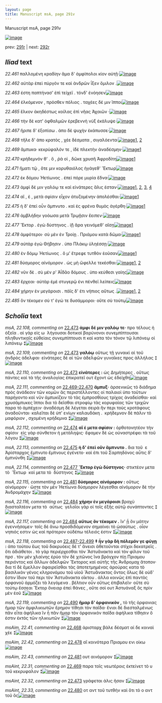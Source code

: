 ```yaml
---
layout: page
title: Manuscript msA, page 291v
---
```


Manuscript msA, page 291v

[![image](http://www.homermultitext.org/iipsrv?OBJ=IIP,1.0&FIF=/project/homer/pyramidal/deepzoom/hmt/vaimg/2017a/VA291VN_0793.tif&WID=100&CVT=JPEG)](http://www.homermultitext.org/ict2/?urn=urn:cite2:hmt:vaimg.2017a:VA291VN_0793)

prev:  [291r](../291r/) | next:  [292r](../292r/)

## *Iliad* text

*22.461* <a id="22.461"/> παλλομένη κραδίην ἅμα δ' ἀμφίπολοι κίον αὐτῇ·[![image](http://www.homermultitext.org/iipsrv?OBJ=IIP,1.0&FIF=/project/homer/pyramidal/deepzoom/hmt/vaimg/2017a/VA291VN_0793.tif&RGN=0.4772,0.2264,0.4270,0.02393&WID=1000&CVT=JPEG)](http://www.homermultitext.org/ict2/?urn=urn:cite2:hmt:vaimg.2017a:VA291VN_0793@0.4772,0.2264,0.4270,0.02393)

*22.462* <a id="22.462"/> αὐτὰρ ἐπεὶ πύργόν τε καὶ ἀνδρῶν ΐξεν ὅμιλον .[![image](http://www.homermultitext.org/iipsrv?OBJ=IIP,1.0&FIF=/project/homer/pyramidal/deepzoom/hmt/vaimg/2017a/VA291VN_0793.tif&RGN=0.4772,0.2469,0.4033,0.02393&WID=1000&CVT=JPEG)](http://www.homermultitext.org/ict2/?urn=urn:cite2:hmt:vaimg.2017a:VA291VN_0793@0.4772,0.2469,0.4033,0.02393)

*22.463* <a id="22.463"/> έστη παπτήνασ' ἐπὶ τείχεϊ . τόνδ' ἐνόησεν[![image](http://www.homermultitext.org/iipsrv?OBJ=IIP,1.0&FIF=/project/homer/pyramidal/deepzoom/hmt/vaimg/2017a/VA291VN_0793.tif&RGN=0.4790,0.2654,0.3755,0.02365&WID=1000&CVT=JPEG)](http://www.homermultitext.org/ict2/?urn=urn:cite2:hmt:vaimg.2017a:VA291VN_0793@0.4790,0.2654,0.3755,0.02365)

*22.464* <a id="22.464"/> ἑλκόμενον , πρόσθεν πόλιος . ταχέες δέ μιν ἵπποι[![image](http://www.homermultitext.org/iipsrv?OBJ=IIP,1.0&FIF=/project/homer/pyramidal/deepzoom/hmt/vaimg/2017a/VA291VN_0793.tif&RGN=0.4781,0.2873,0.4025,0.02116&WID=1000&CVT=JPEG)](http://www.homermultitext.org/ict2/?urn=urn:cite2:hmt:vaimg.2017a:VA291VN_0793@0.4781,0.2873,0.4025,0.02116)

*22.465* <a id="22.465"/> ἕλκον ἀκηδέστως κοίλας ἐπὶ νῆας Ἀχαιῶν ·[![image](http://www.homermultitext.org/iipsrv?OBJ=IIP,1.0&FIF=/project/homer/pyramidal/deepzoom/hmt/vaimg/2017a/VA291VN_0793.tif&RGN=0.4794,0.3041,0.3931,0.02351&WID=1000&CVT=JPEG)](http://www.homermultitext.org/ict2/?urn=urn:cite2:hmt:vaimg.2017a:VA291VN_0793@0.4794,0.3041,0.3931,0.02351)

*22.466* <a id="22.466"/> τὴν δὲ κατ' ὀφθαλμῶν ἐρεβεννὴ νὺξ ἐκάλυψε·[![image](http://www.homermultitext.org/iipsrv?OBJ=IIP,1.0&FIF=/project/homer/pyramidal/deepzoom/hmt/vaimg/2017a/VA291VN_0793.tif&RGN=0.4788,0.3238,0.3950,0.02393&WID=1000&CVT=JPEG)](http://www.homermultitext.org/ict2/?urn=urn:cite2:hmt:vaimg.2017a:VA291VN_0793@0.4788,0.3238,0.3950,0.02393)

*22.467* <a id="22.467"/> ἤριπε δ' ἐξοπίσω . ἀπο δὲ ψυχὴν ἐκάπυσσε·[![image](http://www.homermultitext.org/iipsrv?OBJ=IIP,1.0&FIF=/project/homer/pyramidal/deepzoom/hmt/vaimg/2017a/VA291VN_0793.tif&RGN=0.4790,0.3450,0.3790,0.02254&WID=1000&CVT=JPEG)](http://www.homermultitext.org/ict2/?urn=urn:cite2:hmt:vaimg.2017a:VA291VN_0793@0.4790,0.3450,0.3790,0.02254)

*22.468* <a id="22.468"/> τῆλε δ' ἀπο κρατὸς , χέε δέσματα , σιγαλόεντα·[![image](http://www.homermultitext.org/iipsrv?OBJ=IIP,1.0&FIF=/project/homer/pyramidal/deepzoom/hmt/vaimg/2017a/VA291VN_0793.tif&RGN=0.4781,0.3611,0.3815,0.02393&WID=1000&CVT=JPEG)](http://www.homermultitext.org/ict2/?urn=urn:cite2:hmt:vaimg.2017a:VA291VN_0793@0.4781,0.3611,0.3815,0.02393)[1](#msAim_22.41), [2](#msA_22.106)

*22.469* <a id="22.469"/> ἄμπυκα· κεκρύφαλόν τε , ἰ̈δὲ πλεκτὴν ἀναδέσμην·[![image](http://www.homermultitext.org/iipsrv?OBJ=IIP,1.0&FIF=/project/homer/pyramidal/deepzoom/hmt/vaimg/2017a/VA291VN_0793.tif&RGN=0.4772,0.3776,0.4211,0.02600&WID=1000&CVT=JPEG)](http://www.homermultitext.org/ict2/?urn=urn:cite2:hmt:vaimg.2017a:VA291VN_0793@0.4772,0.3776,0.4211,0.02600)[1](#msAint_22.31)

*22.470* <a id="22.470"/> κρήδεμνόν θ' . ὅ , ῥά οἱ , δῶκε χρυσῆ Ἀφροδίτη[![image](http://www.homermultitext.org/iipsrv?OBJ=IIP,1.0&FIF=/project/homer/pyramidal/deepzoom/hmt/vaimg/2017a/VA291VN_0793.tif&RGN=0.4764,0.4008,0.3828,0.02199&WID=1000&CVT=JPEG)](http://www.homermultitext.org/ict2/?urn=urn:cite2:hmt:vaimg.2017a:VA291VN_0793@0.4764,0.4008,0.3828,0.02199)[1](#msA_22.107)

*22.471* <a id="22.471"/> ἤματι τῷ , ὅτε μιν κορυθαιόλος ἠγάγεθ' Ἕκτωρ[![image](http://www.homermultitext.org/iipsrv?OBJ=IIP,1.0&FIF=/project/homer/pyramidal/deepzoom/hmt/vaimg/2017a/VA291VN_0793.tif&RGN=0.4781,0.4166,0.3972,0.02254&WID=1000&CVT=JPEG)](http://www.homermultitext.org/ict2/?urn=urn:cite2:hmt:vaimg.2017a:VA291VN_0793@0.4781,0.4166,0.3972,0.02254)

*22.472* <a id="22.472"/> ἐκ δόμου Ἠετίωνος . ἐπεὶ πόρε μυρία ἕδνα·[![image](http://www.homermultitext.org/iipsrv?OBJ=IIP,1.0&FIF=/project/homer/pyramidal/deepzoom/hmt/vaimg/2017a/VA291VN_0793.tif&RGN=0.4777,0.4375,0.3690,0.02006&WID=1000&CVT=JPEG)](http://www.homermultitext.org/ict2/?urn=urn:cite2:hmt:vaimg.2017a:VA291VN_0793@0.4777,0.4375,0.3690,0.02006)

*22.473* <a id="22.473"/> ἀμφὶ δέ μιν γαλόῳ τε καὶ εἰνάτερες ἅλις έσταν·[![image](http://www.homermultitext.org/iipsrv?OBJ=IIP,1.0&FIF=/project/homer/pyramidal/deepzoom/hmt/vaimg/2017a/VA291VN_0793.tif&RGN=0.4770,0.4512,0.4044,0.02559&WID=1000&CVT=JPEG)](http://www.homermultitext.org/ict2/?urn=urn:cite2:hmt:vaimg.2017a:VA291VN_0793@0.4770,0.4512,0.4044,0.02559)[1](#msAint_22.32), [2](#msA_22.108), [3](#msA_22.110), [4](#msA_22.109)

*22.474* <a id="22.474"/> αἵ , ἑ , μετὰ σφίσιν εἶχον ἀτυζομένην ἀπολέσθαι·[![image](http://www.homermultitext.org/iipsrv?OBJ=IIP,1.0&FIF=/project/homer/pyramidal/deepzoom/hmt/vaimg/2017a/VA291VN_0793.tif&RGN=0.4788,0.4726,0.3891,0.02407&WID=1000&CVT=JPEG)](http://www.homermultitext.org/ict2/?urn=urn:cite2:hmt:vaimg.2017a:VA291VN_0793@0.4788,0.4726,0.3891,0.02407)[1](#msA_22.112)

*22.475* <a id="22.475"/> ἡ δ' ἐπεὶ οὖν ἄμπνυτο . καὶ ἐς φρένα θυμὸς ἀγέρθη·[![image](http://www.homermultitext.org/iipsrv?OBJ=IIP,1.0&FIF=/project/homer/pyramidal/deepzoom/hmt/vaimg/2017a/VA291VN_0793.tif&RGN=0.4788,0.4903,0.4092,0.02310&WID=1000&CVT=JPEG)](http://www.homermultitext.org/ict2/?urn=urn:cite2:hmt:vaimg.2017a:VA291VN_0793@0.4788,0.4903,0.4092,0.02310)[1](#msA_22.113)

*22.476* <a id="22.476"/> ἀμβλήδην γοόωσα μετὰ Τρῳῇσιν ἔειπεν·[![image](http://www.homermultitext.org/iipsrv?OBJ=IIP,1.0&FIF=/project/homer/pyramidal/deepzoom/hmt/vaimg/2017a/VA291VN_0793.tif&RGN=0.4772,0.5084,0.3780,0.02752&WID=1000&CVT=JPEG)](http://www.homermultitext.org/ict2/?urn=urn:cite2:hmt:vaimg.2017a:VA291VN_0793@0.4772,0.5084,0.3780,0.02752)

*22.477* <a id="22.477"/> Ἕκτορ . ἐγὼ δύστηνος . ἰ̈ῇ ἄρα γεινόμεθ' αἴσῃ[![image](http://www.homermultitext.org/iipsrv?OBJ=IIP,1.0&FIF=/project/homer/pyramidal/deepzoom/hmt/vaimg/2017a/VA291VN_0793.tif&RGN=0.4705,0.5307,0.3915,0.02407&WID=1000&CVT=JPEG)](http://www.homermultitext.org/ict2/?urn=urn:cite2:hmt:vaimg.2017a:VA291VN_0793@0.4705,0.5307,0.3915,0.02407)[1](#msA_22.114)

*22.478* <a id="22.478"/> ἀμφότεροι· σὺ μὲν ἐν Τροίῃ . Πριάμου κατὰ δῶμα·[![image](http://www.homermultitext.org/iipsrv?OBJ=IIP,1.0&FIF=/project/homer/pyramidal/deepzoom/hmt/vaimg/2017a/VA291VN_0793.tif&RGN=0.4814,0.5484,0.4287,0.02614&WID=1000&CVT=JPEG)](http://www.homermultitext.org/ict2/?urn=urn:cite2:hmt:vaimg.2017a:VA291VN_0793@0.4814,0.5484,0.4287,0.02614)[1](#msAim_22.42)

*22.479* <a id="22.479"/> αὐτὰρ ἐγὼ Θήβησιν . ὑπο Πλάκῳ ὑληέσσῃ·[![image](http://www.homermultitext.org/iipsrv?OBJ=IIP,1.0&FIF=/project/homer/pyramidal/deepzoom/hmt/vaimg/2017a/VA291VN_0793.tif&RGN=0.4799,0.5669,0.3640,0.02462&WID=1000&CVT=JPEG)](http://www.homermultitext.org/ict2/?urn=urn:cite2:hmt:vaimg.2017a:VA291VN_0793@0.4799,0.5669,0.3640,0.02462)

*22.480* <a id="22.480"/> ἐν δόμῳ Ἠετίωνος . ὅ μ' ἔτρεφε τυτθὸν ἐοῦσαν[![image](http://www.homermultitext.org/iipsrv?OBJ=IIP,1.0&FIF=/project/homer/pyramidal/deepzoom/hmt/vaimg/2017a/VA291VN_0793.tif&RGN=0.4519,0.5840,0.4331,0.02517&WID=1000&CVT=JPEG)](http://www.homermultitext.org/ict2/?urn=urn:cite2:hmt:vaimg.2017a:VA291VN_0793@0.4519,0.5840,0.4331,0.02517)[1](#msAint_22.33)

*22.481* <a id="22.481"/> δύσμορος αἰνόμορον . ὡς μὴ ὤφελλε τεκέσθαι·[![image](http://www.homermultitext.org/iipsrv?OBJ=IIP,1.0&FIF=/project/homer/pyramidal/deepzoom/hmt/vaimg/2017a/VA291VN_0793.tif&RGN=0.4783,0.6025,0.4149,0.02808&WID=1000&CVT=JPEG)](http://www.homermultitext.org/ict2/?urn=urn:cite2:hmt:vaimg.2017a:VA291VN_0793@0.4783,0.6025,0.4149,0.02808)[1](#msA_22.115), [2](#msAim_22.43)

*22.482* <a id="22.482"/> νῦν δὲ . σὺ μέν ρ' Ἀΐδᾱο δόμους . ὑπο κεύθεσι γαίης[![image](http://www.homermultitext.org/iipsrv?OBJ=IIP,1.0&FIF=/project/homer/pyramidal/deepzoom/hmt/vaimg/2017a/VA291VN_0793.tif&RGN=0.4854,0.6206,0.4024,0.02711&WID=1000&CVT=JPEG)](http://www.homermultitext.org/ict2/?urn=urn:cite2:hmt:vaimg.2017a:VA291VN_0793@0.4854,0.6206,0.4024,0.02711)

*22.483* <a id="22.483"/> ἔρχεαι· αὐτὰρ ἐμὲ στυγερῷ ἐνι πένθεϊ λείπεις[![image](http://www.homermultitext.org/iipsrv?OBJ=IIP,1.0&FIF=/project/homer/pyramidal/deepzoom/hmt/vaimg/2017a/VA291VN_0793.tif&RGN=0.4851,0.6422,0.4210,0.02545&WID=1000&CVT=JPEG)](http://www.homermultitext.org/ict2/?urn=urn:cite2:hmt:vaimg.2017a:VA291VN_0793@0.4851,0.6422,0.4210,0.02545)

*22.484* <a id="22.484"/> χήρην ἐν μεγάροισι . πάϊς δ' έτι νήπιος αὕτως .[![image](http://www.homermultitext.org/iipsrv?OBJ=IIP,1.0&FIF=/project/homer/pyramidal/deepzoom/hmt/vaimg/2017a/VA291VN_0793.tif&RGN=0.4838,0.6584,0.3950,0.02780&WID=1000&CVT=JPEG)](http://www.homermultitext.org/ict2/?urn=urn:cite2:hmt:vaimg.2017a:VA291VN_0793@0.4838,0.6584,0.3950,0.02780)[1](#msA_22.116), [2](#msA_22.117)

*22.485* <a id="22.485"/> ὃν τέκομεν σύ τ' ἐγώ τε δυσάμμοροι· οὔτε σὺ τούτῳ[![image](http://www.homermultitext.org/iipsrv?OBJ=IIP,1.0&FIF=/project/homer/pyramidal/deepzoom/hmt/vaimg/2017a/VA291VN_0793.tif&RGN=0.4840,0.6766,0.4153,0.02946&WID=1000&CVT=JPEG)](http://www.homermultitext.org/ict2/?urn=urn:cite2:hmt:vaimg.2017a:VA291VN_0793@0.4840,0.6766,0.4153,0.02946)

## *Scholia* text

*msA, 22.108, commenting on* [22.473](#22.473)  <a id="msA_22.108"/> **ἀμφι δέ μιν γαλόῳ τε·** προ τέλους ἡ ὀξεῖα . αἱ γὰρ εἰς ω  λήγουσαι δοτικαὶ βαρύνονοι συνεμπίπτουσαι πληθυντικαῖς εὐθείαις συνεμπίπτουσι π καὶ κατα τὸν τόνον τῷ λιπόνεῳ οἱ λιπόνεῳ ⁑[![image](http://www.homermultitext.org/iipsrv?OBJ=IIP,1.0&FIF=/project/homer/pyramidal/deepzoom/hmt/vaimg/2017a/VA291VN_0793.tif&RGN=0.2323,0.2812,0.1990,0.1145&WID=1000&CVT=JPEG)](http://www.homermultitext.org/ict2/?urn=urn:cite2:hmt:vaimg.2017a:VA291VN_0793@0.2323,0.2812,0.1990,0.1145)

*msA, 22.109, commenting on* [22.473](#22.473)  <a id="msA_22.109"/> **γαλόῳ** οὕτως τῇ γυναικὶ αἱ τοῦ ἀνδρὸς ἀδελφαι· εἰνάτερες δὲ αἱ τῶν ἀδελφῶν γυναῖκες προς ἀλλήλας ⁑[![image](http://www.homermultitext.org/iipsrv?OBJ=IIP,1.0&FIF=/project/homer/pyramidal/deepzoom/hmt/vaimg/2017a/VA291VN_0793.tif&RGN=0.2402,0.3811,0.1887,0.03665&WID=1000&CVT=JPEG)](http://www.homermultitext.org/ict2/?urn=urn:cite2:hmt:vaimg.2017a:VA291VN_0793@0.2402,0.3811,0.1887,0.03665)

*msA, 22.110, commenting on* [22.473](#22.473)  <a id="msA_22.110"/> **εἰνάτερες :** ὡς Δημήτερες . οὕτως πάντες καὶ τὰ τῆς ἀναλογίας ἐπικρατεῖ ουτ ἔχοντ ὡς ἐδείχθη[![image](http://www.homermultitext.org/iipsrv?OBJ=IIP,1.0&FIF=/project/homer/pyramidal/deepzoom/hmt/vaimg/2017a/VA291VN_0793.tif&RGN=0.2203,0.4137,0.2139,0.07303&WID=1000&CVT=JPEG)](http://www.homermultitext.org/ict2/?urn=urn:cite2:hmt:vaimg.2017a:VA291VN_0793@0.2203,0.4137,0.2139,0.07303)

*msA, 22.111, commenting on* [22.469-22.470](#22.469-22.470)  <a id="msA_22.111"/> **ἄμπυξ·** ἀρσενικῶς τὸ διάδημα πρὸς ἀνάδεσιν τῶν κομῶν ἃς περιστέλλοντες οἱ παλαιοὶ ὑπο τοῦτων παρήγοντο καὶ νῦν ἀμπυκίζειν τὸ τὰς ἐμπροσθίους τρίχας ἀναδείσθαι· καὶ χρυσάμπυκες ἵπποι δια τὸ δεῖσθαι στροφίῳ τὰς κορυφαίας τῶν τριχῶν παρα τὸ ἀμπέχειν· ἀναδέσμη δὲ λέγεται σειρὰ ἣν περι τοὺς κροτάφους ἀναδοῦνται· καλεῖται δὲ ὑπ' ενίων καλαυδάκη .  κρήδεμνον δὲ πάλιν τὸ μαφόριον , σχομένη κρήδεμνα ⁑[![image](http://www.homermultitext.org/iipsrv?OBJ=IIP,1.0&FIF=/project/homer/pyramidal/deepzoom/hmt/vaimg/2017a/VA291VN_0793.tif&RGN=0.2220,0.4833,0.2207,0.05048&WID=1000&CVT=JPEG)](http://www.homermultitext.org/ict2/?urn=urn:cite2:hmt:vaimg.2017a:VA291VN_0793@0.2220,0.4833,0.2207,0.05048)

*msA, 22.112, commenting on* [22.474](#22.474)  <a id="msA_22.112"/> **αἵ ἑ μετα σφίσιν :** ὀρθοτονητέον τὴν  σφίσιν  εἰς γὰρ σύνθετον ἡ μετάληψις· ἔφαμεν δὲ ὡς οὐναστρέφει τὰ τοῦ λόγου ⁑[![image](http://www.homermultitext.org/iipsrv?OBJ=IIP,1.0&FIF=/project/homer/pyramidal/deepzoom/hmt/vaimg/2017a/VA291VN_0793.tif&RGN=0.2203,0.5296,0.2078,0.05297&WID=1000&CVT=JPEG)](http://www.homermultitext.org/ict2/?urn=urn:cite2:hmt:vaimg.2017a:VA291VN_0793@0.2203,0.5296,0.2078,0.05297)

*msA, 22.113, commenting on* [22.475](#22.475)  <a id="msA_22.113"/> **ἡ δ' ἐπεὶ οῦν ἄμπνυτο .** δια τοῦ  ε   Ἀρίσταρχος ἔμπνυτο ἔμπνους ἐγένετο· καὶ ἐπι τοῦ Σαρπηδόνος αὖτις δ' ἐμπνύνθη ⁑[![image](http://www.homermultitext.org/iipsrv?OBJ=IIP,1.0&FIF=/project/homer/pyramidal/deepzoom/hmt/vaimg/2017a/VA291VN_0793.tif&RGN=0.2262,0.5831,0.2224,0.1469&WID=1000&CVT=JPEG)](http://www.homermultitext.org/ict2/?urn=urn:cite2:hmt:vaimg.2017a:VA291VN_0793@0.2262,0.5831,0.2224,0.1469)

*msA, 22.114, commenting on* [22.477](#22.477)  <a id="msA_22.114"/> **Ἕκτορ ἐγὼ δύστηνος·** στικτέον μετα τὸ  Ἕκτωρ  καὶ μετα τὸ  δύστηνος ⁑[![image](http://www.homermultitext.org/iipsrv?OBJ=IIP,1.0&FIF=/project/homer/pyramidal/deepzoom/hmt/vaimg/2017a/VA291VN_0793.tif&RGN=0.2430,0.7201,0.6349,0.01840&WID=1000&CVT=JPEG)](http://www.homermultitext.org/ict2/?urn=urn:cite2:hmt:vaimg.2017a:VA291VN_0793@0.2430,0.7201,0.6349,0.01840)

*msA, 22.115, commenting on* [22.481](#22.481)  <a id="msA_22.115"/> **δύσμορος αἱνόμορον :** οὕτως  αἰνόμορον · ὥστε τὸν μὲν Ἠετίωνα δύσμορον λέγεσθαι αἰνόμορον δὲ τὴν Ἀνδρομάχην ⁑[![image](http://www.homermultitext.org/iipsrv?OBJ=IIP,1.0&FIF=/project/homer/pyramidal/deepzoom/hmt/vaimg/2017a/VA291VN_0793.tif&RGN=0.2461,0.7350,0.6052,0.01646&WID=1000&CVT=JPEG)](http://www.homermultitext.org/ict2/?urn=urn:cite2:hmt:vaimg.2017a:VA291VN_0793@0.2461,0.7350,0.6052,0.01646)

*msA, 22.116, commenting on* [22.484](#22.484)  <a id="msA_22.116"/> **χήρην ἐν μεγάροισι** βραχὺ διασταλτέον μετα τὸ  αύτως  γελοῖοι γὰρ οἱ τοῖς ἑξῆς αὐτῷ συνάπτοντες ⁑[![image](http://www.homermultitext.org/iipsrv?OBJ=IIP,1.0&FIF=/project/homer/pyramidal/deepzoom/hmt/vaimg/2017a/VA291VN_0793.tif&RGN=0.2469,0.7484,0.3860,0.01383&WID=1000&CVT=JPEG)](http://www.homermultitext.org/ict2/?urn=urn:cite2:hmt:vaimg.2017a:VA291VN_0793@0.2469,0.7484,0.3860,0.01383)

*msA, 22.117, commenting on* [22.484](#22.484)  <a id="msA_22.117"/> **αὕτως ὃν τέκομεν .** ἵν' ᾖ ὃν μάτην ἐγεννήσαμεν· τοῖς δὲ ἄνω προσδιδόμενον σημαίνει τὸ ὡσαύτως . οἷον νηπιός εστιν ὡς καὶ πρότερον οὐδέπω τέλειός ἐστιν ⁑[![image](http://www.homermultitext.org/iipsrv?OBJ=IIP,1.0&FIF=/project/homer/pyramidal/deepzoom/hmt/vaimg/2017a/VA291VN_0793.tif&RGN=0.2437,0.7440,0.6516,0.02988&WID=1000&CVT=JPEG)](http://www.homermultitext.org/ict2/?urn=urn:cite2:hmt:vaimg.2017a:VA291VN_0793@0.2437,0.7440,0.6516,0.02988)

*msA, 22.118, commenting on* [22.487-22.499](#22.487-22.499)  <a id="msA_22.118"/> **‡ ἦν γὰρ δὴ πόλεμόν γε φύγῃ :** ἀπο τούτου ἕως τοῦ δακρυόεις δέ τ' ἄνεισι ἀθετοῦνται στίχοι δεκατρεῖς . ὅτι ἀδιάθετοι . τὸ γὰρ περιέρχεσθαι τὸν Ἄστυἄνακτα καὶ τὸν φίλον τοῦ πρσ . τὸν μὲν χλαίνης ἐρύο τὸν δὲ χιτῶνος ἵνα βρόγχον πίῃ Πριαμου περιόντος καὶ ἄλλων ἀδελφῶν Ἕκτορος καὶ αὐτῆς τῆς Ἀνδρομαχ ἄτοπον· δια τί δὲ ἔμελλον ἀφαιρεῖσθαι τὰς ἀποτετμημένας ἀρούρας κατα τὸ βασιλικὸν γένος κληρονόμου τοῦ υἱοῦ Ἄστυἄνακτος ὄντος ὅλως δὲ οὐδ' ἔστιν ἴδιον τοῦ περι τὸν Ἄστυἄνακτα οἴκτου . ἀλλα κοινῶς ἐπὶ παντὸς ὀρφανοῦ ἁρμόζει τὰ λεγόμενα . βέλτιον οὖν οὕτως ἐπιβαλεῖν· οὔτε σὺ τούτῳ ἔσσεαι Ἕκτορ ὄνειαρ ἐπεὶ θάνες , οὔτε σοὶ ουτ Ἀστυάναξ ὃς πρὶν μὲν ἑοῦ ⁑[![image](http://www.homermultitext.org/iipsrv?OBJ=IIP,1.0&FIF=/project/homer/pyramidal/deepzoom/hmt/vaimg/2017a/VA291VN_0793.tif&RGN=0.2450,0.7528,0.6680,0.03306&WID=1000&CVT=JPEG)](http://www.homermultitext.org/ict2/?urn=urn:cite2:hmt:vaimg.2017a:VA291VN_0793@0.2450,0.7528,0.6680,0.03306)

*msA, 22.119, commenting on* [22.490](#22.490)  <a id="msA_22.119"/> **ῆμαρ δ' ὀρφανικὸν ,** τὸ τῆς ὀρφανιας ῆμαρ τῶν ἀμφιλικιωτῶν ἔρημον τίθησι τὸν παῖδα· ἔνιοι δὲ διεσταλμένως πᾶν εἶτα ἀφήλικα ἵν ἦ πᾶν ῆμαρ τὸν ὀρφανικὸν παῖδα ἀφήλικα τίθησιν ὅ ἐστιν ἐκτὸς τῶν ηλικιωτῶν ⁑[![image](http://www.homermultitext.org/iipsrv?OBJ=IIP,1.0&FIF=/project/homer/pyramidal/deepzoom/hmt/vaimg/2017a/VA291VN_0793.tif&RGN=0.2447,0.7672,0.6641,0.02877&WID=1000&CVT=JPEG)](http://www.homermultitext.org/ict2/?urn=urn:cite2:hmt:vaimg.2017a:VA291VN_0793@0.2447,0.7672,0.6641,0.02877)

*msAim, 22.41, commenting on* [22.468](#22.468)  <a id="msAim_22.41"/> ἀρισταρχ βάλε δέσματ αἱ δε κοιναὶ χέε ⁑[![image](http://www.homermultitext.org/iipsrv?OBJ=IIP,1.0&FIF=/project/homer/pyramidal/deepzoom/hmt/vaimg/2017a/VA291VN_0793.tif&RGN=0.4241,0.3615,0.05951,0.05159&WID=1000&CVT=JPEG)](http://www.homermultitext.org/ict2/?urn=urn:cite2:hmt:vaimg.2017a:VA291VN_0793@0.4241,0.3615,0.05951,0.05159)

*msAim, 22.42, commenting on* [22.478](#22.478)  <a id="msAim_22.42"/> αἳ κοινότερα Πριαμου ενι οίκω[![image](http://www.homermultitext.org/iipsrv?OBJ=IIP,1.0&FIF=/project/homer/pyramidal/deepzoom/hmt/vaimg/2017a/VA291VN_0793.tif&RGN=0.4206,0.5495,0.06319,0.04232&WID=1000&CVT=JPEG)](http://www.homermultitext.org/ict2/?urn=urn:cite2:hmt:vaimg.2017a:VA291VN_0793@0.4206,0.5495,0.06319,0.04232)

*msAim, 22.43, commenting on* [22.481](#22.481)  <a id="msAim_22.43"/> ουτ αινόμορον ⁑[![image](http://www.homermultitext.org/iipsrv?OBJ=IIP,1.0&FIF=/project/homer/pyramidal/deepzoom/hmt/vaimg/2017a/VA291VN_0793.tif&RGN=0.4342,0.6102,0.04643,0.03001&WID=1000&CVT=JPEG)](http://www.homermultitext.org/ict2/?urn=urn:cite2:hmt:vaimg.2017a:VA291VN_0793@0.4342,0.6102,0.04643,0.03001)

*msAint, 22.31, commenting on* [22.469](#22.469)  <a id="msAint_22.31"/> παρα τοῖς νεωτέροις ἐκτείνετ τὸ υ τοῦ κεκρυφαλον ⁑[![image](http://www.homermultitext.org/iipsrv?OBJ=IIP,1.0&FIF=/project/homer/pyramidal/deepzoom/hmt/vaimg/2017a/VA291VN_0793.tif&RGN=0.8672,0.3878,0.05380,0.04938&WID=1000&CVT=JPEG)](http://www.homermultitext.org/ict2/?urn=urn:cite2:hmt:vaimg.2017a:VA291VN_0793@0.8672,0.3878,0.05380,0.04938)

*msAint, 22.32, commenting on* [22.473](#22.473)  <a id="msAint_22.32"/> γράφεται άλις ῆσαν ⁑[![image](http://www.homermultitext.org/iipsrv?OBJ=IIP,1.0&FIF=/project/homer/pyramidal/deepzoom/hmt/vaimg/2017a/VA291VN_0793.tif&RGN=0.8755,0.4411,0.04422,0.03596&WID=1000&CVT=JPEG)](http://www.homermultitext.org/ict2/?urn=urn:cite2:hmt:vaimg.2017a:VA291VN_0793@0.8755,0.4411,0.04422,0.03596)

*msAint, 22.33, commenting on* [22.480](#22.480)  <a id="msAint_22.33"/> οτ αντ τοῦ τυτθήν καὶ ὅτι τὸ ο αντ τοῦ ὃς[![image](http://www.homermultitext.org/iipsrv?OBJ=IIP,1.0&FIF=/project/homer/pyramidal/deepzoom/hmt/vaimg/2017a/VA291VN_0793.tif&RGN=0.8784,0.5813,0.04643,0.03914&WID=1000&CVT=JPEG)](http://www.homermultitext.org/ict2/?urn=urn:cite2:hmt:vaimg.2017a:VA291VN_0793@0.8784,0.5813,0.04643,0.03914)